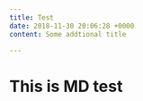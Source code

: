 ```yaml
---
title: Test
date: 2018-11-30 20:06:28 +0000
content: Some addtional title

---
```

# This is MD test